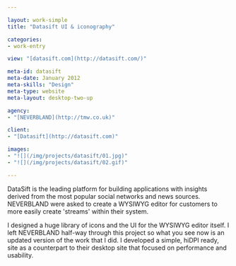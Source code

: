 ```yaml
---

layout: work-simple
title: "Datasift UI & iconography"

categories:
- work-entry

view: "[datasift.com](http://datasift.com/)"

meta-id: datasift
meta-date: January 2012
meta-skills: "Design"
meta-type: website
meta-layout: desktop-two-up

agency:
- "[NEVERBLAND](http://tmw.co.uk)"

client:
- "[Datasift](http://datasift.com)"

images:
- "![](/img/projects/datasift/01.jpg)"
- "![](/img/projects/datasift/02.gif)"

---
```


DataSift is the leading platform for building applications with insights derived from the most popular social networks and news sources. NEVERBLAND were asked to create a WYSIWYG editor for customers to more easily create 'streams' within their system.

I designed a huge library of icons and the UI for the WYSIWYG editor itself. I left NEVERBLAND half-way through this project so what you see now is an updated version of the work that I did.
I developed a simple, hiDPI ready, site as a counterpart to their desktop site that focused on performance and usability.
